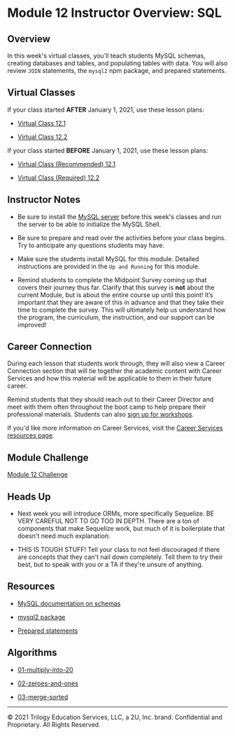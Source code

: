 # Module 12 Instructor Overview: SQL

## Overview

In this week's virtual classes, you'll teach students MySQL schemas, creating databases and tables, and populating tables with data. You will also review `JOIN` statements, the `mysql2` npm package, and prepared statements.

## Virtual Classes

If your class started **AFTER** January 1, 2021, use these lesson plans:

* [Virtual Class 12.1](./12.1-REQUIRED.md)

* [Virtual Class 12.2](./12.2-REQUIRED.md)

If your class started **BEFORE** January 1, 2021, use these lesson plans:

* [Virtual Class (Recommended) 12.1](./12.1-RECOMMENDED.md)

* [Virtual Class (Required) 12.2](./12.2-REQUIRED.md)

## Instructor Notes

* Be sure to install the [MySQL server](https://dev.mysql.com/downloads/mysql/) before this week's classes and run the server to be able to initialize the MySQL Shell. 

* Be sure to prepare and read over the activities before your class begins. Try to anticipate any questions students may have.

* Make sure the students install MySQL for this module. Detailed instructions are provided in the `Up and Running` for this module. 

* Remind students to complete the Midpoint Survey coming up that covers their journey thus far. Clarify that this survey is **not** about the current Module, but is about the entire course up until this point! It’s important that they are aware of this in advance and that they take their time to complete the survey. This will ultimately help us understand how the program, the curriculum, the instruction, and our support can be improved!

## Career Connection

During each lesson that students work through, they will also view a Career Connection section that will tie together the academic content with Career Services and how this material will be applicable to them in their future career.

Remind students that they should reach out to their Career Director and meet with them often throughout the boot camp to help prepare their professional materials. Students can also [sign up for workshops](https://careerservicesonlineevents.splashthat.com/).

If you'd like more information on Career Services, visit the [Career Services resources page](http://bit.ly/CodingCS).

## Module Challenge

[Module 12 Challenge](../../01-Class-Content/12-SQL/02-Challenge)

## Heads Up

* Next week you will introduce ORMs, more specifically Sequelize. BE VERY CAREFUL NOT TO GO TOO IN DEPTH. There are a ton of components that make Sequelize work, but much of it is boilerplate that doesn't need much explanation. 

* THIS IS TOUGH STUFF! Tell your class to not feel discouraged if there are concepts that they can't nail down completely. Tell them to try their best, but to speak with you or a TA if they're unsure of anything.

## Resources

* [MySQL documentation on schemas](https://dev.mysql.com/doc/refman/8.0/en/getting-information.html)

* [mysql2 package](https://www.npmjs.com/package/mysql2)

* [Prepared statements](https://www.npmjs.com/package/mysql2#using-prepared-statements)

## Algorithms

* [01-multiply-into-20](../../01-Class-Content/12-SQL/03-Algorithms/01-multiply-into-20)

* [02-zeroes-and-ones](../../01-Class-Content/12-SQL/03-Algorithms/02-zeroes-and-ones)

* [03-merge-sorted](../../01-Class-Content/12-SQL/03-Algorithms/03-merge-sorted)

---
© 2021 Trilogy Education Services, LLC, a 2U, Inc. brand.  Confidential and Proprietary.  All Rights Reserved.
